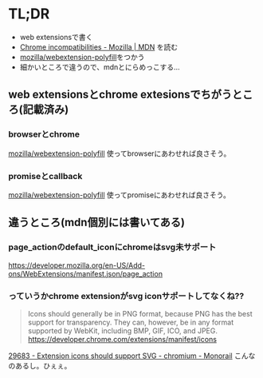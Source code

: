 # TL;DR

- web extensionsで書く
- [Chrome incompatibilities - Mozilla | MDN](https://developer.mozilla.org/en-US/Add-ons/WebExtensions/Chrome_incompatibilities) を読む
- [mozilla/webextension-polyfill](https://github.com/mozilla/webextension-polyfill)をつかう
- 細かいところで違うので、mdnとにらめっこする…

## web extensionsとchrome extesionsでちがうところ(記載済み)

### browserとchrome

[mozilla/webextension-polyfill](https://github.com/mozilla/webextension-polyfill) 使ってbrowserにあわせれば良さそう。

### promiseとcallback

[mozilla/webextension-polyfill](https://github.com/mozilla/webextension-polyfill) 使ってpromiseにあわせれば良さそう。

## 違うところ(mdn個別には書いてある)

### page_actionのdefault_iconにchromeはsvg未サポート

https://developer.mozilla.org/en-US/Add-ons/WebExtensions/manifest.json/page_action

### っていうかchrome extensionがsvg iconサポートしてなくね??

> Icons should generally be in PNG format, because PNG has the best support for transparency. They can, however, be in any format supported by WebKit, including BMP, GIF, ICO, and JPEG. 
> https://developer.chrome.com/extensions/manifest/icons

[29683 - Extension icons should support SVG - chromium - Monorail](https://bugs.chromium.org/p/chromium/issues/detail?id=29683) こんなのあるし。ひぇぇ。
